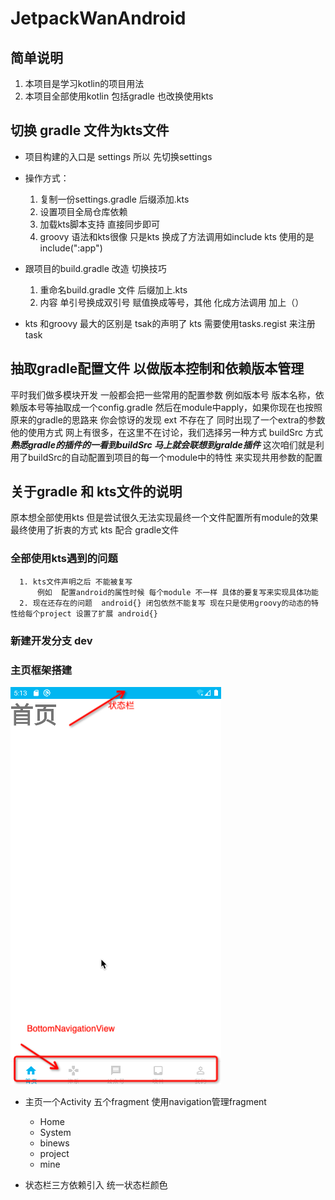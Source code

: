 # JetpackWanAndroid
## 简单说明
1. 本项目是学习kotlin的项目用法
2. 本项目全部使用kotlin 包括gradle 也改换使用kts
##  切换 gradle 文件为kts文件
- 项目构建的入口是 settings 所以 先切换settings
- 操作方式：
  1. 复制一份settings.gradle  后缀添加.kts
  2. 设置项目全局仓库依赖
  3. 加载kts脚本支持  直接同步即可
  4. groovy 语法和kts很像  只是kts 换成了方法调用如include  kts 使用的是include(":app")
- 跟项目的build.gradle 改造
  切换技巧
  1. 重命名build.gradle 文件  后缀加上.kts
  2. 内容 单引号换成双引号 赋值换成等号，其他 化成方法调用 加上（）

- kts 和groovy 最大的区别是 tsak的声明了  kts 需要使用tasks.regist 来注册task
## 抽取gradle配置文件 以做版本控制和依赖版本管理
平时我们做多模块开发 一般都会把一些常用的配置参数 例如版本号 版本名称，依赖版本号等抽取成一个config.gradle 然后在module中apply，如果你现在也按照原来的gradle的思路来  你会惊讶的发现 ext 不存在了 同时出现了一个extra的参数  他的使用方式 网上有很多，在这里不在讨论，我们选择另一种方式  buildSrc 方式
***熟悉gradle的插件的一看到buildSrc 马上就会联想到gralde插件***
这次咱们就是利用了buildSrc的自动配置到项目的每一个module中的特性 来实现共用参数的配置

## 关于gradle 和 kts文件的说明
原本想全部使用kts 但是尝试很久无法实现最终一个文件配置所有module的效果
最终使用了折衷的方式 kts 配合 gradle文件
###  全部使用kts遇到的问题
      1. kts文件声明之后 不能被复写
          例如  配置android的属性时候 每个module 不一样 具体的要复写来实现具体功能 
      2. 现在还存在的问题  android{} 闭包依然不能复写 现在只是使用groovy的动态的特性给每个project 设置了扩展 android{}


### 新建开发分支 dev

### 主页框架搭建
![](imgs/home_kj.png)
- 主页一个Activity 五个fragment 使用navigation管理fragment
  - Home
  - System
  - binews
  - project
  - mine

- 状态栏三方依赖引入 统一状态栏颜色


      
      